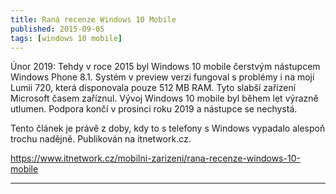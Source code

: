 ```yaml
---
title: Raná recenze Windows 10 Mobile
published: 2015-09-05
tags: [windows 10 mobile]
---
```


Únor 2019: Tehdy v roce 2015 byl Windows 10 mobile čerstvým nástupcem Windows Phone 8.1. Systém v preview verzi fungoval s problémy i na mojí Lumii 720, která disponovala pouze 512 MB RAM. Tyto slabší zařízení Microsoft časem zaříznul. Vývoj Windows 10 mobile byl během let výrazně utlumen. Podpora končí v prosinci roku 2019 a nástupce se nechystá. 

Tento článek je právě z doby, kdy to s telefony s Windows vypadalo alespoň trochu nadějně.
Publikován na itnetwork.cz.

https://www.itnetwork.cz/mobilni-zarizeni/rana-recenze-windows-10-mobile

---
